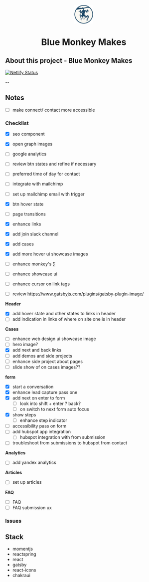 <p align="center">
  <a href="https://bluemonkeymakes.netlify.app">
    <img alt="blue monkey makes - mark" src="./src/assets/mark/blue-monkey-hanging.svg" width="60" />
  </a>
</p>
<h1 align="center">
   Blue Monkey Makes 
</h1>

## About this project - Blue Monkey Makes

[![Netlify Status](https://api.netlify.com/api/v1/badges/319ea018-327f-499f-bc12-2b2d3c5863a4/deploy-status)](https://app.netlify.com/sites/bluemonkey-1v/deploys)

--


## Notes 

- [ ] make connect/ contact more accessible  

### Checklist 

- [x] seo component 
- [x] open graph images 
- [ ] google analytics
- [ ] review btn states and refine if necessary
- [ ] preferred time of day for contact

- [ ] integrate with mailchimp 
- [ ] set up mailchimp email with trigger
- [x] btn hover state
- [ ] page transitions
- [x] enhance links
- [x] add join slack channel 
- [x] add cases 
- [x] add more hover ui showcase images 
- [ ] enhance monkey's ∑
- [ ] enhance showcase ui
- [ ] enhance cursor on link tags
- [ ] review https://www.gatsbyjs.com/plugins/gatsby-plugin-image/
   
__Header__

- [x] add hover state and other states to links in header
- [ ] add indication in links of where on site one is in header  

__Cases__ 

- [ ] enhance web design ui showcase image
- [ ] hero image? 
- [x] add next and back links
- [ ] add demos and side projects 
- [ ] enhance side project about pages
- [ ] slide show of on cases images??

__form__
- [x] start a conversation 
- [x] enhance lead capture pass one
- [x] add next on enter to form 
  - [ ] look into shift + enter ? back? 
  - [ ] on switch to next form auto focus
- [x] show steps
  - [ ] enhance step indicator
- [ ] accessibility pass on form
- [ ] add hubspot app integration
  - [ ] hubspot integration with from submission
- [ ] troubleshoot from submissions to hubspot from contact
  
__Analytics__
- [ ] add yandex analytics 

__Articles__

- [ ] set up articles

__FAQ__

- [ ] FAQ
- [ ] FAQ submission ux

### Issues 

## Stack 

- momentjs
- reactspring
- react
- gatsby
- react-icons
- chakraui